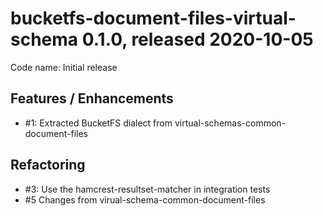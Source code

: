 # bucketfs-document-files-virtual-schema 0.1.0, released 2020-10-05
 
Code name: Initial release

## Features / Enhancements

* #1: Extracted BucketFS dialect from virtual-schemas-common-document-files

## Refactoring

* #3: Use the hamcrest-resultset-matcher in integration tests
* #5 Changes from virual-schema-common-document-files
